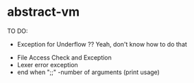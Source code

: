 # abstract-vm
TO DO:
- Exception for Underflow ?? Yeah, don't know how to do that
+ File Access Check and Exception
+ Lexer error exception
+ end when ";;"
-number of arguments (print usage)